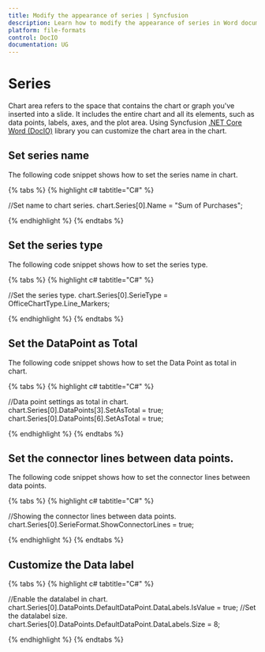 ```yaml
---
title: Modify the appearance of series | Syncfusion
description: Learn how to modify the appearance of series in Word document using Syncfusion .NET Core Word (DocIO) library without Microsoft Word or interop dependencies.
platform: file-formats
control: DocIO
documentation: UG
---
```


# Series

Chart area refers to the space that contains the chart or graph you've inserted into a slide. It includes the entire chart and all its elements, such as data points, labels, axes, and the plot area. Using Syncfusion [.NET Core Word (DocIO)](https://www.syncfusion.com/document-processing/word-framework/net-core/word-library) library you can customize the chart area in the chart.

## Set series name
The following code snippet shows how to set the series name in chart.

{% tabs %}
{% highlight c# tabtitle="C#" %}

//Set name to chart series.
chart.Series[0].Name = "Sum of Purchases";

{% endhighlight %}
{% endtabs %}

## Set the series type

The following code snippet shows how to set the series type.

{% tabs %}
{% highlight c# tabtitle="C#" %}

//Set the series type.
chart.Series[0].SerieType = OfficeChartType.Line_Markers;

{% endhighlight %}
{% endtabs %}

## Set the DataPoint as Total
The following code snippet shows how to set the Data Point as total in chart.

{% tabs %}
{% highlight c# tabtitle="C#" %}

//Data point settings as total in chart.
chart.Series[0].DataPoints[3].SetAsTotal = true;
chart.Series[0].DataPoints[6].SetAsTotal = true;

{% endhighlight %}
{% endtabs %}

## Set the connector lines between data points. 

The following code snippet shows how to set the connector lines between data points. 

{% tabs %}
{% highlight c# tabtitle="C#" %}

//Showing the connector lines between data points.
chart.Series[0].SerieFormat.ShowConnectorLines = true;

{% endhighlight %}
{% endtabs %}

## Customize the Data label

{% tabs %}
{% highlight c# tabtitle="C#" %}

//Enable the datalabel in chart.
chart.Series[0].DataPoints.DefaultDataPoint.DataLabels.IsValue = true;
//Set the datalabel size.
chart.Series[0].DataPoints.DefaultDataPoint.DataLabels.Size = 8;

{% endhighlight %}
{% endtabs %}